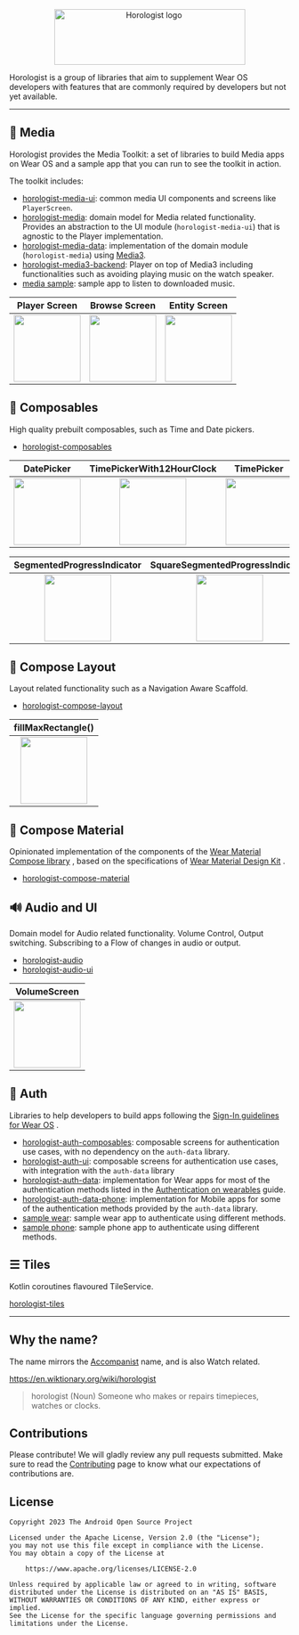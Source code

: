 <div align="center">
  <img src="./logo/logo-large.svg" width="343" height="100" alt="Horologist logo">
</div>

Horologist is a group of libraries that aim to supplement Wear OS developers with features that are
commonly required by developers but not yet available.

---

## 🎵 Media

Horologist provides the Media Toolkit: a set of libraries to build Media apps on Wear OS and a
sample app that you can run to see the toolkit in action.

The toolkit includes:

- [horologist-media-ui](./media/ui): common media UI components and screens like `PlayerScreen`.
- [horologist-media](./media/core): domain model for Media related functionality. Provides an
  abstraction
  to the UI module (`horologist-media-ui`) that is agnostic to the Player implementation.
- [horologist-media-data](./media/data): implementation of the domain module (`horologist-media`)
  using [Media3](https://developer.android.com/jetpack/androidx/releases/media3).
- [horologist-media3-backend](./media/backend-media3): Player on top of Media3 including
  functionalities
  such as avoiding playing music on the watch speaker.
- [media sample](./media/sample): sample app to listen to downloaded music.

Player Screen | Browse Screen | Entity Screen
:------------:|:-------------:|:-------------:
<img src="https://media.githubusercontent.com/media/google/horologist/main/docs/media-ui/playerscreen.png" height="120" width="120" > | <img src="https://media.githubusercontent.com/media/google/horologist/main/docs/media-ui/browse.png" height="120" width="120" > | <img src="https://media.githubusercontent.com/media/google/horologist/main/docs/media-ui/detail.png" height="120" width="120" >

## 📅 Composables

High quality prebuilt composables, such as Time and Date pickers.

- [horologist-composables](./composables)

DatePicker             |  TimePickerWith12HourClock |  TimePicker
:-------------------------:|:-------------------------:|:-------------------------:
<img src="https://media.githubusercontent.com/media/google/horologist/main/docs/composables/date_picker.png" height="120" width="120" >  |  <img src="https://media.githubusercontent.com/media/google/horologist/main/docs/composables/time_12h_picker.png" height="120" width="120"> | <img src="https://media.githubusercontent.com/media/google/horologist/main/docs/composables/time_24h_picker.png" height="120" width="120">

SegmentedProgressIndicator | SquareSegmentedProgressIndicator
:----------------------------------------------------------------------------------------------------------------------------------------------:|:-------------------------:
<img src="https://media.githubusercontent.com/media/google/horologist/main/docs/composables/segmented_progress_indicator.png" height="120" width="120"> | <img src="https://media.githubusercontent.com/media/google/horologist/main/docs/composables/square_segmented_progress_indicator.png" height="120" width="120">

## 📐 Compose Layout

Layout related functionality such as a Navigation Aware Scaffold.

- [horologist-compose-layout](./compose-layout)

|                                                             fillMaxRectangle()                                                             |
|:------------------------------------------------------------------------------------------------------------------------------------------:|
| <img src="https://media.githubusercontent.com/media/google/horologist/main/docs/compose-layout/fill_max_rectangle.png" height="120" width="120" >  |

## 🔲 Compose Material

Opinionated implementation of the components of
the [Wear Material Compose library](https://developer.android.com/jetpack/androidx/releases/wear-compose)
, based on the specifications
of [Wear Material Design Kit](https://developer.android.com/design/ui/wear/guides/foundations/download)
.

- [horologist-compose-material](./compose-material)

## 🔊 Audio and UI

Domain model for Audio related functionality. Volume Control, Output switching.
Subscribing to a Flow of changes in audio or output.

- [horologist-audio](./media/audio)
- [horologist-audio-ui](./media/audio-ui)

|                                                          VolumeScreen                                                          |
|:------------------------------------------------------------------------------------------------------------------------------:|
| <img src="https://media.githubusercontent.com/media/google/horologist/main/docs/audio-ui/volume_screen.png" height="120" width="120" > |

## 🔐 Auth

Libraries to help developers to build apps following
the [Sign-In guidelines for Wear OS](https://developer.android.com/training/wearables/design/sign-in)
.

- [horologist-auth-composables](./auth/composables): composable screens for authentication use
  cases, with no dependency on the `auth-data` library.
- [horologist-auth-ui](./auth/ui): composable screens for authentication use cases, with integration
  with the `auth-data` library
- [horologist-auth-data](./auth/data): implementation for Wear apps for most of the authentication
  methods listed in
  the [Authentication on wearables](https://developer.android.com/training/wearables/apps/auth-wear)
  guide.
- [horologist-auth-data-phone](./auth/data-phone): implementation for Mobile apps for some of the
  authentication methods provided by the `auth-data` library.
- [sample wear](./auth/sample/wear): sample wear app to authenticate using different methods.
- [sample phone](./auth/sample/phone): sample phone app to authenticate using different methods.

## ☰ Tiles

Kotlin coroutines flavoured TileService.

[horologist-tiles](./tiles)

---

## Why the name?

The name mirrors the [Accompanist](https://github.com/google/accompanist) name, and is also Watch
related.

https://en.wiktionary.org/wiki/horologist

> horologist (Noun)
> Someone who makes or repairs timepieces, watches or clocks.

## Contributions

Please contribute! We will gladly review any pull requests submitted.
Make sure to read the [Contributing](CONTRIBUTING.md) page to know what our expectations of
contributions are.

## License

```
Copyright 2023 The Android Open Source Project

Licensed under the Apache License, Version 2.0 (the "License");
you may not use this file except in compliance with the License.
You may obtain a copy of the License at

    https://www.apache.org/licenses/LICENSE-2.0

Unless required by applicable law or agreed to in writing, software
distributed under the License is distributed on an "AS IS" BASIS,
WITHOUT WARRANTIES OR CONDITIONS OF ANY KIND, either express or implied.
See the License for the specific language governing permissions and
limitations under the License.
```
